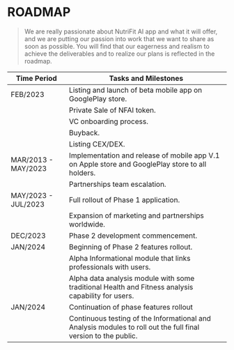 # ROADMAP

> We are really passionate about NutriFit AI app and what it will offer, and we are putting our passion into work that we want to share as soon as possible. You will find that our eagerness and realism to achieve the deliverables and to realize our plans is reflected in the roadmap.

| Time Period| Tasks and Milestones|
|--|--|
| FEB/2023| Listing and launch of beta mobile app on GooglePlay store. |
| | Private Sale of NFAI token. |
| | VC onboarding process. |
| | Buyback. |
| | Listing CEX/DEX. |
| MAR/2013 - MAY/2023| Implementation and release of mobile app V.1 on Apple store and GooglePlay store to all holders. |
| | Partnerships team escalation. |
| MAY/2023 - JUL/2023| Full rollout of Phase 1 application. |
| | Expansion of marketing and partnerships worldwide. |
| DEC/2023|Phase 2 development commencement. |
|JAN/2024 |Beginning of Phase 2 features rollout. |
| |Alpha Informational module that links professionals with users. |
| |Alpha data analysis module with some traditional Health and Fitness analysis capability for users. |
| JAN/2024|Continuation of phase features rollout |
||Continuous testing of the Informational and Analysis modules to roll out the full final version to the public. |
